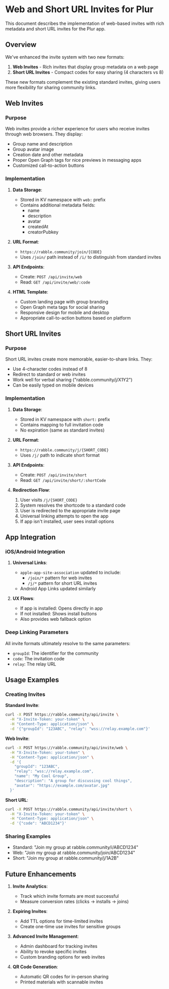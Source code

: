 # Web and Short URL Invites for Plur

This document describes the implementation of web-based invites with rich metadata and short URL invites for the Plur app.

## Overview

We've enhanced the invite system with two new formats:

1. **Web Invites** - Rich invites that display group metadata on a web page
2. **Short URL Invites** - Compact codes for easy sharing (4 characters vs 8)

These new formats complement the existing standard invites, giving users more flexibility for sharing community links.

## Web Invites

### Purpose

Web invites provide a richer experience for users who receive invites through web browsers. They display:

- Group name and description
- Group avatar image
- Creation date and other metadata
- Proper Open Graph tags for nice previews in messaging apps
- Customized call-to-action buttons

### Implementation

1. **Data Storage**:
   - Stored in KV namespace with `web:` prefix
   - Contains additional metadata fields:
     - name
     - description
     - avatar
     - createdAt
     - creatorPubkey

2. **URL Format**:
   - `https://rabble.community/join/{CODE}`
   - Uses `/join/` path instead of `/i/` to distinguish from standard invites

3. **API Endpoints**:
   - Create: `POST /api/invite/web` 
   - Read: `GET /api/invite/web/:code`

4. **HTML Template**:
   - Custom landing page with group branding
   - Open Graph meta tags for social sharing
   - Responsive design for mobile and desktop
   - Appropriate call-to-action buttons based on platform

## Short URL Invites

### Purpose

Short URL invites create more memorable, easier-to-share links. They:

- Use 4-character codes instead of 8
- Redirect to standard or web invites
- Work well for verbal sharing ("rabble.community/j/X1Y2")
- Can be easily typed on mobile devices

### Implementation

1. **Data Storage**:
   - Stored in KV namespace with `short:` prefix
   - Contains mapping to full invitation code
   - No expiration (same as standard invites)

2. **URL Format**:
   - `https://rabble.community/j/{SHORT_CODE}`
   - Uses `/j/` path to indicate short format

3. **API Endpoints**:
   - Create: `POST /api/invite/short`
   - Read: `GET /api/invite/short/:shortCode`

4. **Redirection Flow**:
   1. User visits `/j/{SHORT_CODE}`
   2. System resolves the shortcode to a standard code
   3. User is redirected to the appropriate invite page
   4. Universal linking attempts to open the app
   5. If app isn't installed, user sees install options

## App Integration

### iOS/Android Integration

1. **Universal Links**:
   - `apple-app-site-association` updated to include:
     - `/join/*` pattern for web invites
     - `/j/*` pattern for short URL invites
   - Android App Links updated similarly

2. **UX Flows**:
   - If app is installed: Opens directly in app
   - If not installed: Shows install buttons
   - Also provides web fallback option

### Deep Linking Parameters

All invite formats ultimately resolve to the same parameters:
- `groupId`: The identifier for the community
- `code`: The invitation code
- `relay`: The relay URL

## Usage Examples

### Creating Invites

**Standard Invite**:
```bash
curl -X POST https://rabble.community/api/invite \
  -H "X-Invite-Token: your-token" \
  -H "Content-Type: application/json" \
  -d '{"groupId": "123ABC", "relay": "wss://relay.example.com"}'
```

**Web Invite**:
```bash
curl -X POST https://rabble.community/api/invite/web \
  -H "X-Invite-Token: your-token" \
  -H "Content-Type: application/json" \
  -d '{
    "groupId": "123ABC",
    "relay": "wss://relay.example.com",
    "name": "My Cool Group",
    "description": "A group for discussing cool things",
    "avatar": "https://example.com/avatar.jpg"
  }'
```

**Short URL**:
```bash
curl -X POST https://rabble.community/api/invite/short \
  -H "X-Invite-Token: your-token" \
  -H "Content-Type: application/json" \
  -d '{"code": "ABCD1234"}'
```

### Sharing Examples

- Standard: "Join my group at rabble.community/i/ABCD1234"
- Web: "Join my group at rabble.community/join/ABCD1234"
- Short: "Join my group at rabble.community/j/1A2B"

## Future Enhancements

1. **Invite Analytics**:
   - Track which invite formats are most successful
   - Measure conversion rates (clicks → installs → joins)

2. **Expiring Invites**:
   - Add TTL options for time-limited invites
   - Create one-time use invites for sensitive groups

3. **Advanced Invite Management**:
   - Admin dashboard for tracking invites
   - Ability to revoke specific invites
   - Custom branding options for web invites

4. **QR Code Generation**:
   - Automatic QR codes for in-person sharing
   - Printed materials with scannable invites